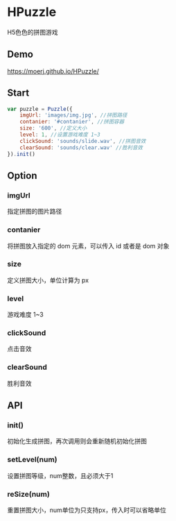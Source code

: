 # HPuzzle
H5色色的拼图游戏

## Demo
https://moerj.github.io/HPuzzle/

## Start
```javascript
var puzzle = Puzzle({
    imgUrl: 'images/img.jpg', //拼图路径
    contanier: '#contanier', //拼图容器
    size: '600', //定义大小
    level: 1, //设置游戏难度 1~3
    clickSound: 'sounds/slide.wav', //拼图音效
    clearSound: 'sounds/clear.wav' //胜利音效
}).init()
```
  

## Option  

### imgUrl
指定拼图的图片路径

### contanier
将拼图放入指定的 dom 元素，可以传入 id 或者是 dom 对象

### size
定义拼图大小，单位计算为 px

### level
游戏难度 1~3

### clickSound
点击音效

### clearSound
胜利音效


## API  

### init()
初始化生成拼图，再次调用则会重新随机初始化拼图

### setLevel(num)
设置拼图等级，num整数，且必须大于1

### reSize(num)
重置拼图大小，num单位为只支持px，传入时可以省略单位